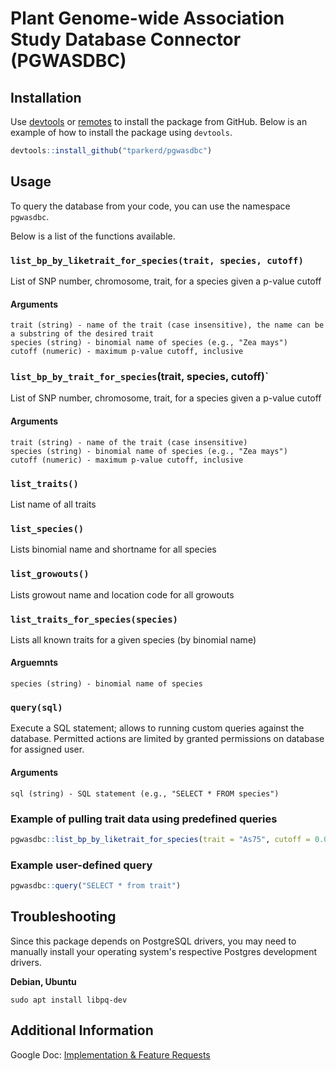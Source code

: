 # Plant Genome-wide Association Study Database Connector (PGWASDBC)

## Installation

Use [devtools](https://cran.r-project.org/web/packages/devtools/index.html) or
[remotes](https://remotes.r-lib.org/) to install the package from GitHub. Below
is an example of how to install the package using `devtools`.

```R
devtools::install_github("tparkerd/pgwasdbc")
```

## Usage

To query the database from your code, you can use the namespace `pgwasdbc`.

Below is a list of the functions available.

### `list_bp_by_liketrait_for_species(trait, species, cutoff)`
List of SNP number, chromosome, trait, for a species given a p-value cutoff
#### Arguments
    trait (string) - name of the trait (case insensitive), the name can be a substring of the desired trait
    species (string) - binomial name of species (e.g., "Zea mays")
    cutoff (numeric) - maximum p-value cutoff, inclusive

### `list_bp_by_trait_for_species`(trait, species, cutoff)`
List of SNP number, chromosome, trait, for a species given a p-value cutoff
#### Arguments
    trait (string) - name of the trait (case insensitive)
    species (string) - binomial name of species (e.g., "Zea mays")
    cutoff (numeric) - maximum p-value cutoff, inclusive

### `list_traits()`
List name of all traits

### `list_species()`
Lists binomial name and shortname for all species

### `list_growouts()`
Lists growout name and location code for all growouts

### `list_traits_for_species(species)`
Lists all known traits for a given species (by binomial name)

#### Arguemnts
    species (string) - binomial name of species

### `query(sql)`
Execute a SQL statement; allows to running custom queries against the database.
Permitted actions are limited by granted permissions on database for assigned
user.
#### Arguments
    sql (string) - SQL statement (e.g., "SELECT * FROM species")

### Example of pulling trait data using predefined queries
```R
pgwasdbc::list_bp_by_liketrait_for_species(trait = "As75", cutoff = 0.01, species = "Zea mays")
```

### Example user-defined query
```R
pgwasdbc::query("SELECT * from trait")
```

## Troubleshooting

Since this package depends on PostgreSQL drivers, you may need to manually
install your operating system's respective Postgres development drivers. 

**Debian, Ubuntu**

    sudo apt install libpq-dev

## Additional Information

Google Doc: [Implementation & Feature Requests](https://docs.google.com/document/d/14YP_kJCvJwtaxx2XFwtKSiZGrJTMMSoc2etRig7xUfI/)
